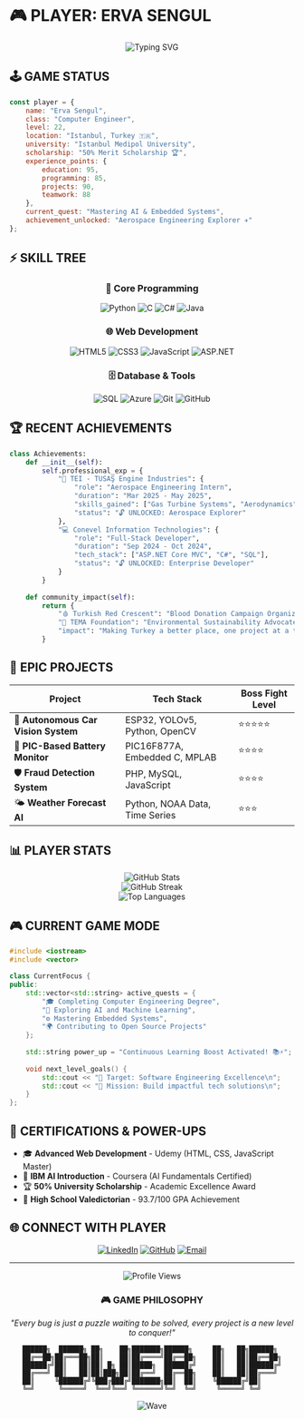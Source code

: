 # 🎮 PLAYER: ERVA SENGUL

<div align="center">
  <img src="https://readme-typing-svg.herokuapp.com?font=Fira+Code&size=24&duration=2000&pause=500&color=00FF41&center=true&vCenter=true&width=600&lines=Computer+Engineering+Student+%F0%9F%92%BB;Full+Stack+Developer+%F0%9F%8C%90;AI+%26+Embedded+Systems+Explorer+%F0%9F%A4%96;Level+22+%7C+Istanbul%2C+Turkey+%F0%9F%87%B9%F0%9F%87%B7" alt="Typing SVG" />
</div>

## 🕹️ GAME STATUS

```javascript
const player = {
    name: "Erva Sengul",
    class: "Computer Engineer",
    level: 22,
    location: "Istanbul, Turkey 🇹🇷",
    university: "Istanbul Medipol University",
    scholarship: "50% Merit Scholarship 🏆",
    experience_points: {
        education: 95,
        programming: 85,
        projects: 90,
        teamwork: 88
    },
    current_quest: "Mastering AI & Embedded Systems",
    achievement_unlocked: "Aerospace Engineering Explorer ✈️"
};
```

## ⚡ SKILL TREE

<div align="center">

### 🎯 Core Programming
![Python](https://img.shields.io/badge/Python-3776AB?style=for-the-badge&logo=python&logoColor=white)
![C](https://img.shields.io/badge/C-00599C?style=for-the-badge&logo=c&logoColor=white)
![C#](https://img.shields.io/badge/C%23-239120?style=for-the-badge&logo=c-sharp&logoColor=white)
![Java](https://img.shields.io/badge/Java-ED8B00?style=for-the-badge&logo=java&logoColor=white)

### 🌐 Web Development
![HTML5](https://img.shields.io/badge/HTML5-E34F26?style=for-the-badge&logo=html5&logoColor=white)
![CSS3](https://img.shields.io/badge/CSS3-1572B6?style=for-the-badge&logo=css3&logoColor=white)
![JavaScript](https://img.shields.io/badge/JavaScript-F7DF1E?style=for-the-badge&logo=javascript&logoColor=black)
![ASP.NET](https://img.shields.io/badge/ASP.NET-512BD4?style=for-the-badge&logo=dotnet&logoColor=white)

### 🗄️ Database & Tools
![SQL](https://img.shields.io/badge/SQL-4479A1?style=for-the-badge&logo=mysql&logoColor=white)
![Azure](https://img.shields.io/badge/Microsoft_Azure-0089D0?style=for-the-badge&logo=microsoft-azure&logoColor=white)
![Git](https://img.shields.io/badge/Git-F05032?style=for-the-badge&logo=git&logoColor=white)
![GitHub](https://img.shields.io/badge/GitHub-100000?style=for-the-badge&logo=github&logoColor=white)

</div>

## 🏆 RECENT ACHIEVEMENTS

```python
class Achievements:
    def __init__(self):
        self.professional_exp = {
            "🚀 TEI - TUSAŞ Engine Industries": {
                "role": "Aerospace Engineering Intern",
                "duration": "Mar 2025 - May 2025",
                "skills_gained": ["Gas Turbine Systems", "Aerodynamics", "Mechanical Design"],
                "status": "🔓 UNLOCKED: Aerospace Explorer"
            },
            "💻 Conevel Information Technologies": {
                "role": "Full-Stack Developer",
                "duration": "Sep 2024 - Oct 2024",
                "tech_stack": ["ASP.NET Core MVC", "C#", "SQL"],
                "status": "🔓 UNLOCKED: Enterprise Developer"
            }
        }
    
    def community_impact(self):
        return {
            "🩸 Turkish Red Crescent": "Blood Donation Campaign Organizer",
            "🌱 TEMA Foundation": "Environmental Sustainability Advocate",
            "impact": "Making Turkey a better place, one project at a time! 🇹🇷"
        }
```

## 🎲 EPIC PROJECTS

<div align="center">

| Project | Tech Stack | Boss Fight Level |
|---------|------------|------------------|
| 🚗 **Autonomous Car Vision System** | ESP32, YOLOv5, Python, OpenCV | ⭐⭐⭐⭐⭐ |
| 🔋 **PIC-Based Battery Monitor** | PIC16F877A, Embedded C, MPLAB | ⭐⭐⭐⭐ |
| 🛡️ **Fraud Detection System** | PHP, MySQL, JavaScript | ⭐⭐⭐⭐ |
| 🌤️ **Weather Forecast AI** | Python, NOAA Data, Time Series | ⭐⭐⭐ |

</div>

## 📊 PLAYER STATS

<div align="center">
  <img src="https://github-readme-stats.vercel.app/api?username=ervasengul&show_icons=true&theme=radical&hide_border=true&bg_color=0D1117&title_color=00FF41&icon_color=00FF41&text_color=FFFFFF" alt="GitHub Stats" />
</div>

<div align="center">
  <img src="https://github-readme-streak-stats.herokuapp.com/?user=ervasengul&theme=neon-dark&hide_border=true&background=0D1117&stroke=00FF41&ring=00FF41&fire=00FF41&currStreakLabel=00FF41" alt="GitHub Streak" />
</div>

<div align="center">
  <img src="https://github-readme-stats.vercel.app/api/top-langs/?username=ervasengul&layout=compact&theme=radical&hide_border=true&bg_color=0D1117&title_color=00FF41&text_color=FFFFFF" alt="Top Languages" />
</div>

## 🎮 CURRENT GAME MODE

```cpp
#include <iostream>
#include <vector>

class CurrentFocus {
public:
    std::vector<std::string> active_quests = {
        "🎓 Completing Computer Engineering Degree",
        "🤖 Exploring AI and Machine Learning",
        "⚙️ Mastering Embedded Systems",
        "🌍 Contributing to Open Source Projects"
    };
    
    std::string power_up = "Continuous Learning Boost Activated! 📚⚡";
    
    void next_level_goals() {
        std::cout << "🎯 Target: Software Engineering Excellence\n";
        std::cout << "🚀 Mission: Build impactful tech solutions\n";
    }
};
```

## 🏅 CERTIFICATIONS & POWER-UPS

- 🎓 **Advanced Web Development** - Udemy (HTML, CSS, JavaScript Master)
- 🤖 **IBM AI Introduction** - Coursera (AI Fundamentals Certified)
- 🏆 **50% University Scholarship** - Academic Excellence Award
- 🎯 **High School Valedictorian** - 93.7/100 GPA Achievement

## 🌐 CONNECT WITH PLAYER

<div align="center">

[![LinkedIn](https://img.shields.io/badge/LinkedIn-0077B5?style=for-the-badge&logo=linkedin&logoColor=white)](https://www.linkedin.com/in/erva-şengül-016945237/)
[![GitHub](https://img.shields.io/badge/GitHub-100000?style=for-the-badge&logo=github&logoColor=white)](https://github.com/ervasengul)
[![Email](https://img.shields.io/badge/Email-D14836?style=for-the-badge&logo=gmail&logoColor=white)](mailto:ervasengul004@gmail.com)

</div>

---

<div align="center">
  <img src="https://komarev.com/ghpvc/?username=ervasengul&color=00FF41&style=for-the-badge" alt="Profile Views" />
</div>

<div align="center">

### 🎮 GAME PHILOSOPHY
*"Every bug is just a puzzle waiting to be solved, every project is a new level to conquer!"*

```
██████╗  ██████╗ ██╗    ██╗███████╗██████╗     ██╗   ██╗██████╗ 
██╔══██╗██╔═══██╗██║    ██║██╔════╝██╔══██╗    ██║   ██║██╔══██╗
██████╔╝██║   ██║██║ █╗ ██║█████╗  ██████╔╝    ██║   ██║██████╔╝
██╔═══╝ ██║   ██║██║███╗██║██╔══╝  ██╔══██╗    ██║   ██║██╔═══╝ 
██║     ╚██████╔╝╚███╔███╔╝███████╗██║  ██║    ╚██████╔╝██║     
╚═╝      ╚═════╝  ╚══╝╚══╝ ╚══════╝╚═╝  ╚═╝     ╚═════╝ ╚═╝     
```

</div>

<div align="center">
  
  ![Wave](https://raw.githubusercontent.com/mayhemantt/mayhemantt/Update/svg/Bottom.svg)
  
</div>
